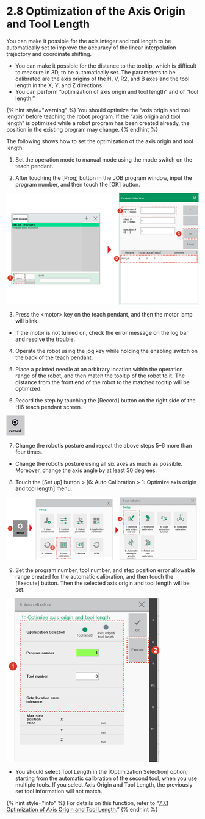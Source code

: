# 2.8 Optimization of the Axis Origin and Tool Length

You can make it possible for the axis integer and tool length to be automatically set to improve the accuracy of the linear interpolation trajectory and coordinate shifting.

* You can make it possible for the distance to the tooltip, which is difficult to measure in 3D, to be automatically set. The parameters to be calibrated are the axis origins of the H, V, R2, and B axes and the tool length in the X, Y, and Z directions.
* You can perform “optimization of axis origin and tool length” and of “tool length.”

{% hint style="warning" %}
You should optimize the “axis origin and tool length” before teaching the robot program. If the “axis origin and tool length” is optimized while a robot program has been created already, the position in the existing program may change.
{% endhint %}

The following shows how to set the optimization of the axis origin and tool length:

1.	Set the operation mode to manual mode using the mode switch on the teach pendant.

2.	After touching the \[Prog\] button in the JOB program window, input the program number, and then touch the \[OK\] button.



![](../.gitbook/assets/image%20%28314%29.png)


3.	Press the &lt;motor&gt; key on the teach pendant, and then the motor lamp will blink.

* If the motor is not turned on, check the error message on the log bar and resolve the trouble.

4.	Operate the robot using the jog key while holding the enabling switch on the back of the teach pendant.

5.	Place a pointed needle at an arbitrary location within the operation range of the robot, and then match the tooltip of the robot to it. The distance from the front end of the robot to the matched tooltip will be optimized.

6.	Record the step by touching the \[Record\] button on the right side of the Hi6 teach pendant screen.

![](../.gitbook/assets/image%20%28316%29.png)


7.	Change the robot’s posture and repeat the above steps 5–6 more than four times.

* Change the robot’s posture using all six axes as much as possible. Moreover, change the axis angle by at least 30 degrees.

8.	Touch the \[Set up\] button &gt; \[6: Auto Calibration &gt; 1: Optimize axis origin and tool length\] menu.

![](../.gitbook/assets/image%20%28324%29.png)


9.	Set the program number, tool number, and step position error allowable range created for the automatic calibration, and then touch the \[Execute\] button. Then the selected axis origin and tool length will be set.

![](../.gitbook/assets/image%20%28330%29.png)

* You should select Tool Length in the \[Optimization Selection\] option, starting from the automatic calibration of the second tool, when you use multiple tools. If you select Axis Origin and Tool Length, the previously set tool information will not match.

{% hint style="info" %}
For details on this function, refer to “[7.7.1 Optimization of Axis Origin and Tool Length](../7-setting/7-7-auto-calibration/axis-origin-tool-length-optimization.md).”
{% endhint %}


